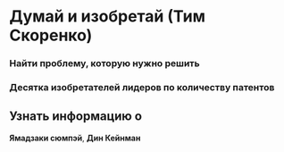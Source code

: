 # Думай и изобретай (Тим Скоренко)

### Найти проблему, которую нужно решить

### Десятка изобретателей лидеров по количеству патентов


















## Узнать информацию о
**Ямадзаки сюмпэй**, **Дин Кейнман**